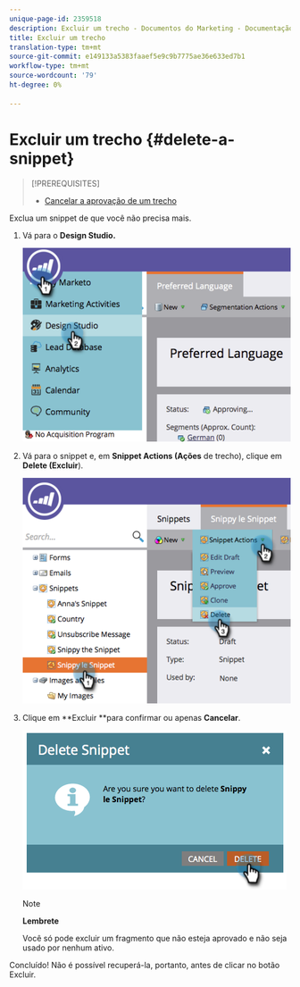 ```yaml
---
unique-page-id: 2359518
description: Excluir um trecho - Documentos do Marketing - Documentação do produto
title: Excluir um trecho
translation-type: tm+mt
source-git-commit: e149133a5383faaef5e9c9b7775ae36e633ed7b1
workflow-type: tm+mt
source-wordcount: '79'
ht-degree: 0%

---
```



# Excluir um trecho {#delete-a-snippet}

>[!PREREQUISITES]
>
>* [Cancelar a aprovação de um trecho](unapprove-a-snippet.md)

>



Exclua um snippet de que você não precisa mais.

1. Vá para o **Design Studio.**

   ![](assets/image2014-9-16-10-3a43-3a47.png)

1. Vá para o snippet e, em **Snippet Actions (Ações** de trecho), clique em **Delete (Excluir**).

   ![](assets/image2014-9-16-10-3a43-3a57.png)

1. Clique em **Excluir **para confirmar ou apenas **Cancelar**.

   ![](assets/image2014-9-16-10-3a44-3a8.png)

   >[!NOTE]
   >
   >**Lembrete**
   >
   >
   >Você só pode excluir um fragmento que não esteja aprovado e não seja usado por nenhum ativo.

Concluído! Não é possível recuperá-la, portanto, antes de clicar no botão Excluir.
